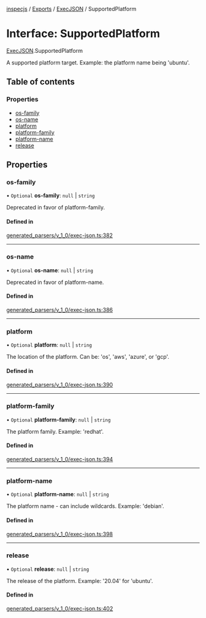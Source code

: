 [inspecjs](../README.md) / [Exports](../modules.md) / [ExecJSON](../modules/ExecJSON.md) / SupportedPlatform

# Interface: SupportedPlatform

[ExecJSON](../modules/ExecJSON.md).SupportedPlatform

A supported platform target.  Example: the platform name being 'ubuntu'.

## Table of contents

### Properties

- [os-family](ExecJSON.SupportedPlatform.md#os-family)
- [os-name](ExecJSON.SupportedPlatform.md#os-name)
- [platform](ExecJSON.SupportedPlatform.md#platform)
- [platform-family](ExecJSON.SupportedPlatform.md#platform-family)
- [platform-name](ExecJSON.SupportedPlatform.md#platform-name)
- [release](ExecJSON.SupportedPlatform.md#release)

## Properties

### os-family

• `Optional` **os-family**: ``null`` \| `string`

Deprecated in favor of platform-family.

#### Defined in

[generated_parsers/v_1_0/exec-json.ts:382](https://github.com/mitre/heimdall2/blob/23640835/libs/inspecjs/src/generated_parsers/v_1_0/exec-json.ts#L382)

___

### os-name

• `Optional` **os-name**: ``null`` \| `string`

Deprecated in favor of platform-name.

#### Defined in

[generated_parsers/v_1_0/exec-json.ts:386](https://github.com/mitre/heimdall2/blob/23640835/libs/inspecjs/src/generated_parsers/v_1_0/exec-json.ts#L386)

___

### platform

• `Optional` **platform**: ``null`` \| `string`

The location of the platform.  Can be: 'os', 'aws', 'azure', or 'gcp'.

#### Defined in

[generated_parsers/v_1_0/exec-json.ts:390](https://github.com/mitre/heimdall2/blob/23640835/libs/inspecjs/src/generated_parsers/v_1_0/exec-json.ts#L390)

___

### platform-family

• `Optional` **platform-family**: ``null`` \| `string`

The platform family.  Example: 'redhat'.

#### Defined in

[generated_parsers/v_1_0/exec-json.ts:394](https://github.com/mitre/heimdall2/blob/23640835/libs/inspecjs/src/generated_parsers/v_1_0/exec-json.ts#L394)

___

### platform-name

• `Optional` **platform-name**: ``null`` \| `string`

The platform name - can include wildcards.  Example: 'debian'.

#### Defined in

[generated_parsers/v_1_0/exec-json.ts:398](https://github.com/mitre/heimdall2/blob/23640835/libs/inspecjs/src/generated_parsers/v_1_0/exec-json.ts#L398)

___

### release

• `Optional` **release**: ``null`` \| `string`

The release of the platform.  Example: '20.04' for 'ubuntu'.

#### Defined in

[generated_parsers/v_1_0/exec-json.ts:402](https://github.com/mitre/heimdall2/blob/23640835/libs/inspecjs/src/generated_parsers/v_1_0/exec-json.ts#L402)
